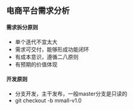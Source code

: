 ## 电商平台需求分析
#### 需求拆分原则
* 单个迭代不宜太大
* 需求可交付，能够形成功能闭环
* 有成本意识，遵循二八原则
* 有预期的价值体现

#### 开发原则
* 分支开发，主干发布，一般master分支是只读的
* git checkout -b mmall-v1.0